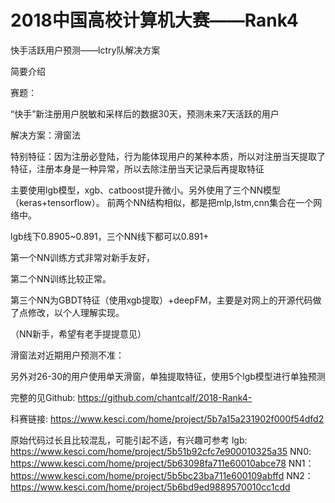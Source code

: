# 2018中国高校计算机大赛——Rank4 
快手活跃用户预测——lctry队解决方案

简要介绍

赛题：

“快手”新注册用户脱敏和采样后的数据30天，预测未来7天活跃的用户

解决方案：滑窗法

特别特征：因为注册必登陆，行为能体现用户的某种本质，所以对注册当天提取了特征，注册本身是一种异常，所以去除注册当天记录后再提取特征

主要使用lgb模型，xgb、catboost提升微小。另外使用了三个NN模型（keras+tensorflow）。
前两个NN结构相似，都是把mlp,lstm,cnn集合在一个网络中。

lgb线下0.8905~0.891，三个NN线下都可以0.891+

第一个NN训练方式非常对新手友好，

第二个NN训练比较正常。

第三个NN为GBDT特征（使用xgb提取）+deepFM，主要是对网上的开源代码做了点修改，以个人理解实现。

（NN新手，希望有老手提提意见）

滑窗法对近期用户预测不准：

另外对26-30的用户使用单天滑窗，单独提取特征，使用5个lgb模型进行单独预测

完整的见Github: https://github.com/chantcalf/2018-Rank4-

科赛链接: https://www.kesci.com/home/project/5b7a15a231902f000f54dfd2

原始代码过长且比较混乱，可能引起不适，有兴趣可参考
lgb: https://www.kesci.com/home/project/5b51b92cfc7e900010325a35
NN0: https://www.kesci.com/home/project/5b63098fa711e60010abce78
NN1：https://www.kesci.com/home/project/5b5bc23ba711e600109abffd
NN2：https://www.kesci.com/home/project/5b6bd9ed9889570010cc1cdd

